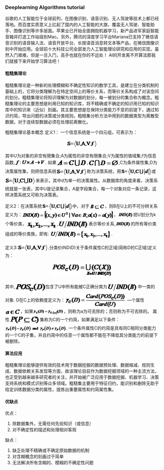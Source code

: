 ### Deeplearning Algorithms tutorial
谷歌的人工智能位于全球前列，在图像识别、语音识别、无人驾驶等技术上都已经落地。而百度实质意义上扛起了国内的人工智能的大旗，覆盖无人驾驶、智能助手、图像识别等许多层面。苹果业已开始全面拥抱机器学习，新产品进军家庭智能音箱并打造工作站级别Mac。另外，腾讯的深度学习平台Mariana已支持了微信语音识别的语音输入法、语音开放平台、长按语音消息转文本等产品，在微信图像识别中开始应用。全球前十大科技公司全部发力人工智能理论研究和应用的实现，虽然入门艰难，但是一旦入门，高手也就在你的不远处！
AI的开发离不开算法那我们就接下来开始学习算法吧！

#### 粗糙集理论
粗糙集理论是一种新的处理模糊和不确定性知识的数学工具，是建立在分类机制的基础上的，它将分类理解为在特定空间上的等价关系，而等价关系构成了对该空间的划分。粗糙集理论将知识理解为对数据的划分，每一被划分的集合称为概念。粗糙集理论的主要思想是利用已知的知识库，将不精确或不确定的知识用已知的知识库中的知识来（近似）刻画。其主要思想是在保持分类能力不变的前提下，通过知识约简，导出问题的决策或分类规则。粗糙集分析方法中用到的数据类型为离散型数据，对于连续型数据必须在处理前离散化。


粗糙集理论基本概念
定义1： 一个信息系统是一个四元组，可表示为：

<p align="center">
<img width="100" align="center" src="../../images/30.jpg" />
</p>

 其中U为对象的非空有限集合;A为属性的非空有限集合;V为属性的值域集;f为信息函数,<img width="100" align="center" src="../../images/31.jpg" />.
 如果<img width="100" align="center" src="../../images/33.jpg" />,<img width="100" align="center" src="../../images/32.jpg" />,C为条件属性集,D为决策属性集，则把信息系统<img width="100" align="center" src="../../images/30.jpg" />称为决策系统，用<img width="100" align="center" src="../../images/34.jpg" />或<img width="100" align="center" src="../../images/35.jpg" />来表示，其中d为单一的决策属性。从数据库的角度来看，决策系统就是一张表，其中U是记录集合，A是字段集合，每一个对象对应一条记录，这样决策系统又可称为决策表。
 
定义2：在决策系统<img width="100" align="center" src="../../images/36.jpg" />中，对于<img width="50" align="center" src="../../images/37.jpg" />，则B在U上的不可分辨关系定义为：<img width="300" align="center" src="../../images/38.jpg" />，<img width="50" align="center" src="../../images/39.jpg" />把U划分为k个等价类，<img width="100" align="center" src="../../images/40.jpg" />,<img width="100" align="center" src="../../images/43.jpg" />表示等价关系,<img width="50" align="center" src="../../images/39.jpg" />的所有等价类组成的等价类族，即有:
<img width="200" align="center" src="../../images/41.jpg" />.

定义3:<img width="100" align="center" src="../../images/30.jpg" />.分类价IND(D)关于条件属性C的正域(简称D的C正域)定义为：

<p align="center">
<img width="200" align="center" src="../../images/42.jpg" />
</p>

其中,<img width="100" align="center" src="../../images/44.jpg" />包含了U中所有能被C正确分类为<img width="100" align="center" src="../../images/43.jpg" />中一类的对象.
D在C上的依赖度定义为：<img width="200" align="center" src="../../images/45.jpg" />
—个属性<img width="50" align="center" src="../../images/46.jpg" />，如果<img width="100" align="center" src="../../images/47.jpg" />，则称为a为可去除的；否则称为不可去除的。
属性<img width="100" align="center" src="../../images/48.jpg" />集称为C的一个约简，如果满足以下条件：<img width="200" align="center" src="../../images/49.jpg" />.
一个条件属性C的约简是具有同C相同分类能力的一个C的子集，并且约简中的任意一个属性都不能在不降低其分类能力的前提下被删除。

#### 算法应用

粗糙集理论能够提供有效的技术用于数据挖掘的数据预处理、数据缩减、规则生成、数据依赖关系发现等方面，故该理论目前作为数据挖掘领域的一种主流方法，也正受到越来越多研究者的关注，并开始被广泛应用于数据挖掘、机器学习、决策支持系统和模式识别等众多领域。粗糙集主要用于特征归约，能识别和删除无助于给定训练数据分类的属性，提炼出重要属性和约简属性集。

#### 优缺点

优点：
1. 除数据集外，无需任何先验知识（或信息）
2. 对不确定性的描述和处理相对客观

缺点：
1. 缺乏处理不精确或不确定原始数据的机制
2. 对含糊概念的刻画过于简单
3. 无法解决所有含糊的、模糊的不确定性问题

